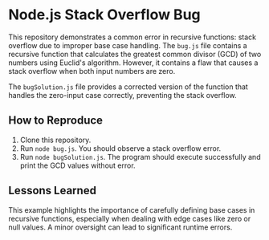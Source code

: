 # Node.js Stack Overflow Bug

This repository demonstrates a common error in recursive functions: stack overflow due to improper base case handling. The `bug.js` file contains a recursive function that calculates the greatest common divisor (GCD) of two numbers using Euclid's algorithm. However, it contains a flaw that causes a stack overflow when both input numbers are zero.

The `bugSolution.js` file provides a corrected version of the function that handles the zero-input case correctly, preventing the stack overflow.

## How to Reproduce

1. Clone this repository.
2. Run `node bug.js`. You should observe a stack overflow error.
3. Run `node bugSolution.js`. The program should execute successfully and print the GCD values without error.

## Lessons Learned

This example highlights the importance of carefully defining base cases in recursive functions, especially when dealing with edge cases like zero or null values.  A minor oversight can lead to significant runtime errors.